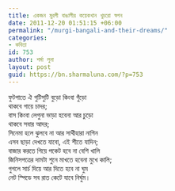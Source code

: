 ```yaml
---
title: একজন মুরগী বাঙালীর কয়েকখান খুচরো স্বপন
date: 2011-12-20 01:51:15 +06:00
permalink: "/murgi-bangali-and-their-dreams/"
categories:
- কবিতা
id: 753
author: শর্মা লুনা
layout: post
guid: https://bn.sharmaluna.com/?p=753
---
```


ফুটপাতে ঐ গুটিসুটি বুড়ো কিংবা গুঁড়ো  
থাকবে গায়ে চাদর;  
বাস কিংবা লেগুনা ভাড়া হবেনা আর চুড়ো  
থাকবে সবার আদর;  
সিনেমা হলে ঝুলবে না আর সাথীহারা নাগিন  
এসব ছাড়া দেখতে যাবো, এই শীতে যাদিন;  
বাজার করতে গিয়ে পকেট হবে না বেশি খালি  
জিনিসপত্রের দামটা শুনে মাখতে হবেনা মুখে কালি;  
গুগলে সার্চ দিয়ে আর দিতে হবে না ঘুম  
নেট স্পিডে সব রাত কেটে যাবে নির্ঘুম।